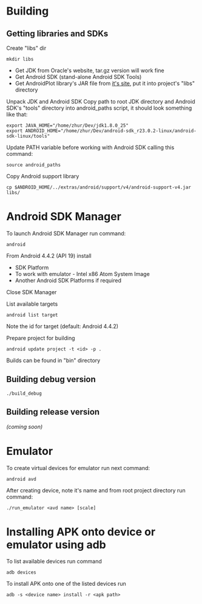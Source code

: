 # Building

## Getting libraries and SDKs

Create "libs" dir

    mkdir libs

* Get JDK from Oracle's website, tar.gz version will work fine
* Get Android SDK (stand-alone Android SDK Tools)
* Get AndroidPlot library's JAR file from [it's site](http://androidplot.com/download/), put it into project's "libs" directory

Unpack JDK and Android SDK
Copy path to root JDK directory and Android SDK's "tools" directory into android_paths script, it should look something like that:
~~~
export JAVA_HOME="/home/zhur/Dev/jdk1.8.0_25"
export ANDROID_HOME="/home/zhur/Dev/android-sdk_r23.0.2-linux/android-sdk-linux/tools"
~~~

Update PATH variable before working with Android SDK calling this command:

    source android_paths

Copy Android support library

    cp $ANDROID_HOME/../extras/android/support/v4/android-support-v4.jar libs/

# Android SDK Manager

To launch Android SDK Manager run command:

    android

From Android 4.4.2 (API 19) install

* SDK Platform
* To work with emulator - Intel x86 Atom System Image
* Another Android SDK Platforms if required

Close SDK Manager

List available targets

    android list target

Note the id for target (default: Android 4.4.2)

Prepare project for building

    android update project -t <id> -p .

Builds can be found in "bin" directory

## Building debug version

    ./build_debug

## Building release version

*(coming soon)*

# Emulator

To create virtual devices for emulator run next command:

    android avd

After creating device, note it's name and from root project directory run command:

    ./run_emulator <avd name> [scale]

# Installing APK onto device or emulator using adb

To list available devices run command

    adb devices

To install APK onto one of the listed devices run

    adb -s <device name> install -r <apk path>
